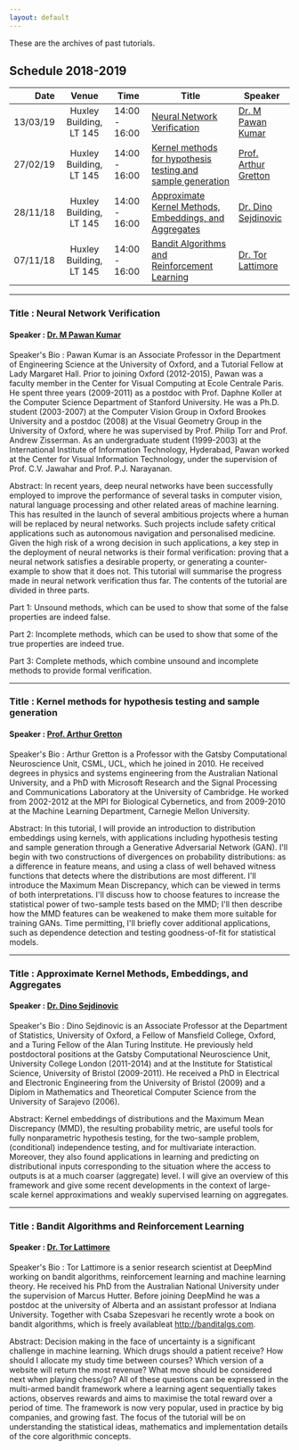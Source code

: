 ```yaml
---
layout: default
---
```


These are the archives of past tutorials.

## Schedule 2018-2019

| Date      |  Venue  | Time | Title | Speaker
|----------:|:---------:|------|-------|-------|
| 13/03/19 |Huxley Building, LT 145 | 14:00 - 16:00 | [Neural Network Verification](http://mpawankumar.info/tutorials/vmcai2019/index.html)| [Dr. M Pawan Kumar](https://mpawankumar.info/)|
| 27/02/19 |Huxley Building, LT 145 | 14:00 - 16:00 | [Kernel methods for hypothesis testing and sample generation](https://imperiallondon-my.sharepoint.com/:b:/g/personal/vsharman_ic_ac_uk/Eah-FYTlYrJOm_xROMnBi2IBFsaMKY3QRGxMQEBRL6ScIg?e=15FSlX)| [Prof. Arthur Gretton](http://www.gatsby.ucl.ac.uk/~gretton/)|
| 28/11/18 |Huxley Building, LT 145 | 14:00 - 16:00 | [Approximate Kernel Methods, Embeddings, and Aggregates](http://www.stats.ox.ac.uk/~sejdinov/talks/pdf/2018-11-28_imperialtutorial.pdf)| [Dr. Dino Sejdinovic](http://www.stats.ox.ac.uk/~sejdinov/)|
| 07/11/18 |Huxley Building, LT 145 | 14:00 - 16:00 | [Bandit Algorithms and Reinforcement Learning](https://imperiallondon-my.sharepoint.com/:b:/g/personal/vsharman_ic_ac_uk/EXnK_RWB58tLi8VJgZvpkFMBZqLsUbqaVDxmSq9DxNplVw?e=wK9lAm)| [Dr. Tor Lattimore](https://tor-lattimore.com/)|

-----------

### Title : Neural Network Verification

#### Speaker : [Dr. M Pawan Kumar](https://mpawankumar.info/)

Speaker's Bio : Pawan Kumar is an Associate Professor in the Department of Engineering Science at the University of Oxford, and a Tutorial Fellow at Lady Margaret Hall. Prior to joining Oxford (2012-2015), Pawan was a faculty member in the Center for Visual Computing at Ecole Centrale Paris. He spent three years (2009-2011) as a postdoc with Prof. Daphne Koller at the Computer Science Department of Stanford University. He was a Ph.D. student (2003-2007) at the Computer Vision Group in Oxford Brookes University and a postdoc (2008) at the Visual Geometry Group in the University of Oxford, where he was supervised by Prof. Philip Torr and Prof. Andrew Zisserman. As an undergraduate student (1999-2003) at the International Institute of Information Technology, Hyderabad, Pawan worked at the Center for Visual Information Technology, under the supervision of Prof. C.V. Jawahar and Prof. P.J. Narayanan. 

Abstract: In recent years, deep neural networks have been successfully employed to improve the performance of several tasks in computer vision, natural language processing and other related areas of machine learning. This has resulted in the launch of several ambitious projects where a human will be replaced by neural networks. Such projects include safety critical applications such as autonomous navigation and personalised medicine. Given the high risk of a wrong decision in such applications, a key step in the deployment of neural networks is their formal verification: proving that a neural network satisfies a desirable property, or generating a counter-example to show that it does not. This tutorial will summarise the progress made in neural network verification thus far. The contents of the tutorial are divided in three parts.

Part 1: Unsound methods, which can be used to show that some of the false properties are indeed false.

Part 2: Incomplete methods, which can be used to show that some of the true properties are indeed true.

Part 3: Complete methods, which combine unsound and incomplete methods to provide formal verification. 


-----------

### Title : Kernel methods for hypothesis testing and sample generation 

#### Speaker : [Prof. Arthur Gretton](http://www.gatsby.ucl.ac.uk/~gretton/)

Speaker's Bio : Arthur Gretton is a Professor with the Gatsby Computational Neuroscience Unit, CSML, UCL, which he joined in 2010. He received degrees in physics and systems engineering from the Australian National University, and a PhD with Microsoft Research and the Signal Processing and Communications Laboratory at the University of Cambridge. He worked from 2002-2012 at the MPI for Biological Cybernetics, and from 2009-2010 at the Machine Learning Department, Carnegie Mellon University. 

Abstract: In this tutorial, I will provide an introduction to distribution embeddings using kernels, with applications including hypothesis testing and sample generation through a Generative Adversarial Network (GAN). I'll begin with two constructions of divergences on probability distributions: as a difference in feature means, and using a class of well behaved witness functions that detects where the distributions are most different. I'll introduce the Maximum Mean Discrepancy, which can be viewed in terms of both interpretations. I'll discuss how to choose features to increase the statistical power of two-sample tests based on the MMD; I'll then describe how the MMD features can be weakened to make them more suitable for training GANs. Time permitting, I'll briefly cover additional applications, such as dependence detection and testing goodness-of-fit for statistical models.

-----------

### Title : Approximate Kernel Methods, Embeddings, and Aggregates

#### Speaker : [Dr. Dino Sejdinovic](http://www.stats.ox.ac.uk/~sejdinov/)

Speaker's Bio : Dino Sejdinovic is an Associate Professor at the Department of Statistics, University of Oxford, a Fellow of Mansfield College, Oxford, and a Turing Fellow of the Alan Turing Institute. He previously held postdoctoral positions at the Gatsby Computational Neuroscience Unit, University College London (2011-2014) and at the Institute for Statistical Science, University of Bristol (2009-2011). He received a PhD in Electrical and Electronic Engineering from the University of Bristol (2009) and a Diplom in Mathematics and Theoretical Computer Science from the University of Sarajevo (2006). 

Abstract: Kernel embeddings of distributions and the Maximum Mean Discrepancy (MMD), the resulting probability metric, are useful tools for fully nonparametric hypothesis testing, for the two-sample problem, (conditional) independence testing, and for multivariate interaction. Moreover, they also found applications in learning and predicting on distributional inputs corresponding to the situation where the access to outputs is at a much coarser (aggregate) level. I will give an overview of this framework and give some recent developments in the context of large-scale kernel approximations and weakly supervised learning on aggregates. 

-----------

### Title : Bandit Algorithms and Reinforcement Learning 

#### Speaker : [Dr. Tor Lattimore](https://tor-lattimore.com/)

Speaker's Bio : Tor Lattimore is a senior research scientist at DeepMind working on bandit algorithms, reinforcement learning and machine learning theory. He received his PhD from the Australian National University under the supervision of Marcus Hutter. Before joining DeepMind he was a postdoc at the university of Alberta and an assistant professor at Indiana University. Together with Csaba Szepesvari he recently wrote a book on bandit algorithms, which is freely availableat http://banditalgs.com.

Abstract: Decision making in the face of uncertainty is a significant challenge in machine learning. Which drugs should a patient receive? How should I allocate my study time between courses? Which version of a website will return the most revenue? What move should be considered next when playing chess/go? All of these questions can be expressed in the multi-armed bandit framework where a learning agent sequentially takes actions, observes rewards and aims to maximise the total reward over a period of time. The framework is now very popular, used in practice by big companies, and growing fast. The focus of the tutorial will be on understanding the statistical ideas, mathematics and implementation details of the core algorithmic concepts.
